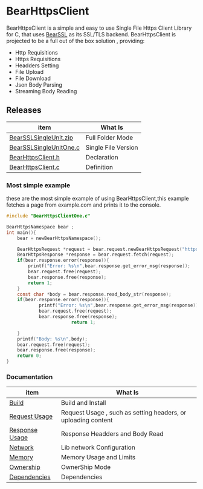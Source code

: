 # BearHttpsClient
BearHttpsClient is a simple and easy to use Single File Https Client Library for C, that uses [BearSSL](https://bearssl.org/) as its SSL/TLS backend. BearHttpsClient is projected to be a full out of the box solution , providing:

- Http Requisitions
- Https Requisitions
- Headders Setting
- File Upload
- File Download
- Json Body Parsing
- Streaming Body Reading


## Releases

| item          | What Is |
|-------        |-----------|
| [BearSSLSingleUnit.zip](https://github.com/OUIsolutions/BearHttpsClient/releases/download/0.1.001/BearHttpsClient.zip)| Full Folder Mode  |
| [BearSSLSingleUnitOne.c](https://github.com/OUIsolutions/BearHttpsClient/releases/download/0.1.001/BearHttpsClientOne.c)| Single File Version|
| [BearHttpsClient.h](https://github.com/OUIsolutions/BearHttpsClient/releases/download/0.1.001/BearHttpsClient.h)|Declaration |
| [BearHttpsClient.c](https://github.com/OUIsolutions/BearHttpsClient/releases/download/0.1.001/BearHttpsClient.c)|Definition |


### Most simple example
these are the most simple example of using BearHttpsClient,this example fetches a page from example.com and prints it to the console.
```c
#include "BearHttpsClientOne.c"

BearHttpsNamespace bear ;
int main(){
    bear = newBearHttpsNamespace();

    BearHttpsRequest *request = bear.request.newBearHttpsRequest("https://example.com");   
    BearHttpsResponse *response = bear.request.fetch(request);
    if(bear.response.error(response)){
        printf("Error: %s\n",bear.response.get_error_msg(response));
        bear.request.free(request);
        bear.response.free(response);
        return 1;
    }
    const char *body = bear.response.read_body_str(response);
    if(bear.response.error(response)){
            printf("Error: %s\n",bear.response.get_error_msg(response));
            bear.request.free(request);
            bear.response.free(response); 
                        return 1;

    }
    printf("Body: %s\n",body);
    bear.request.free(request);
    bear.response.free(response);
    return 0;
}

```

### Documentation
| item          | What Is |
|-------        |-----------|
| [Build](/docs/build_and_install.md)|Build and Install |
| [Request Usage](/docs/request.md)|Request Usage , such as setting headers, or uploading content|
| [Response Usage](/docs/response.md)|Response Headders and Body Read |
| [Network](/docs/network_configuration.md)|Lib network Configuration |
| [Memory](/docs/memoryy_and_limits.md)|Memory Usage and Limits|
| [Ownership](/docs/ownership_system.md)|OwnerShip Mode |
| [Dependencies](/docs/dependencies.md)|Dependencies |